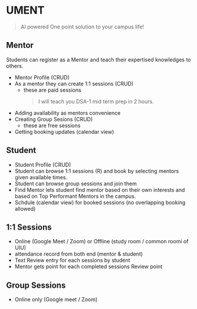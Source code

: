 # UMENT

> AI powered One point solution to your campus life!

## Mentor

Students can register as a Mentor and teach their expertised knowledges to others.

- Mentor Profile (CRUD)
- As a mentor they can create 1:1 sessions (CRUD)
  - these are paid sessions
    > I will teach you DSA-1 mid term prep in 2 hours.
- Adding availability as mentors convenience
- Creating Group Sesions (CRUD)
  - these are free sessions
- Getting booking updates (calendar view)

## Student

- Student Profile (CRUD)
- Student can browse 1:1 sessions (R) and book by selecting mentors given available times.
- Student can browse group sessions and join them
- Find Mentor lets student find mentor based on their own interests and based on Top Performant Mentors in the campus.
- Schdule (calendar view) for booked sessions (no overlapping booking allowed)

## 1:1 Sessions

- Online (Google Meet / Zoom) or Offline (study room / common roomi of UIU)
- attendance record from both end (mentor & student)
- Text Review entry for each sessions by student
- Mentor gets point for each completed sessions Review point

## Group Sessions

- Online only (Google meet / Zoom)
